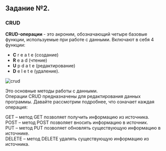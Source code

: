 ## Задание №2. 
### CRUD
__CRUD-операции__ - это акроним, обозначающий четыре базовые функции, используемые при работе с данными. Включают в себя 4 функции: 
- __C__ r e a t e (создание) 
- __R__ e a d (чтение) 
- __U__ p d a t e (редактирование)
- __D__ e l e t e (удаление). 
       

![crud](https://csharp.webdelphi.ru/wp-content/uploads/2022/12/1_hT0650uAynINJMeIftDj-g.png)
   
Это основные методы работы с данными.   
Операции CRUD предназначены для редактирования данных программы. Давайте рассмотрим подробнее, что означает каждая операция:

GET – метод GET позволяет получить информацию из источника.\
POST – метод POST позволяет вносить информацию в источник.\
PUT – метод PUT позволяет обновлять существующую информацию в источнике.\
DELETE – метод DELETE удалять существующую информацию из источника.
